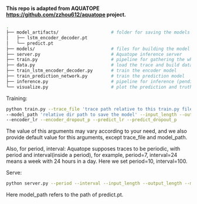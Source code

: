 #### This repo is adapted from AQUATOPE https://github.com/zzhou612/aquatope project.

```bash
.
├── model_artifacts/                    # folder for saving the models
│   ├── lstm_encoder_decoder.pt
│   └── predict.pt
├── models/                             # files for building the model architecture
├── server.py                           # Aquatope inference server
├── train.py                            # pipeline for gathering the whole training process
├── data.py                             # load the trace and build datasets
├── train_lstm_encoder_decoder.py       # train the encoder model
├── train_prediction_network.py         # train the prediction model
├── inference.py                        # pipeline for inference (pending...)
└── visualize.py                        # plot the prediction and truth trace (pending...)
```

Training: 
```bash
python train.py --trace_file 'trace path relative to this train.py file' \
--model_path 'relative dir path to save the model' --input_length --output_length --period --interval \
--encoder_lr --encoder_dropout_p --predict_lr --predict_dropout_p
```
The value of this arguments may vary according to your need, and we also provide default value for
this arguments, except trace_file and model_path.

Also, for period, interval: Aquatope supposes traces to be periodic, with period and interval(inside a period), for example, period=7, interval=24 means a week with 24 hours in a day.
Here we set period=10, interval=100.

Serve: 
```bash
python server.py --period --interval --input_length --output_length --model_path
```
Here model_path refers to the path of predict.pt.